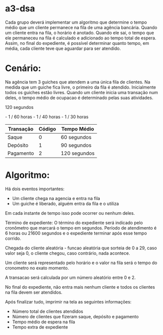 # a3-dsa

Cada grupo deverá implementar um algoritmo que determine o tempo médio que um cliente
permanece na fila de uma agência bancária. Quando um cliente entra na fila, o horário é
anotado. Quando ele sai, o tempo que ele permaneceu na fila é calculado e adicionado ao
tempo total de espera. Assim, no final do expediente, é possível determinar quanto tempo, em
média, cada cliente teve que aguardar para ser atendido.

# Cenário:

Na agência tem 3 guiches que atendem a uma única fila de clientes.
Na medida que um guiche fica livre, o primeiro da fila é atendido.
Inicialmente todos os guiches estão livres.
Quando um cliente inicia uma transação num deles, o tempo médio de ocupacao é determinado pelas suas atividades.

120 segundos

<table>
    <thead>
        <tr>
            <th>Transação</th>
            <th>Código</th>
            <th>Tempo Médio</th>
        </tr>
    </thead>
    <tbody>
        <tr>
            <td>Saque</td>
            <td>0</td>
            <td>60 segundos</td> - 1 / 60 horas
        </tr>
        <tr>
            <td>Depósito</td>
            <td>1</td>
            <td>90 segundos</td> - 1 / 40 horas
        </tr>
        <tr>
            <td>Pagamento</td>
            <td>2</td>
            <td>120 segundos</td> - 1 / 30 horas
        </tr>
    </tbody>
</table>

# Algoritmo:

Há dois eventos importantes:

- Um cliente chega na agencia e entra na fila
- Um guiche é liberado, alguém entra da fila e o utiliza

Em cada instante de tempo isso pode ocorrer ou nenhum deles.

Término de expediente:
O término do expediente será indicado pelo cronômetro que marcará o tempo em segundos.
Período de atendimento é 6 horas ou 21600 segundos e o expediente terminar após esse tempo corrido.

Chegada do cliente aleatória - funcao aleatória que sorteia de 0 a 29, caso valor seja 0, o cliente chegou, caso contrário, nada acontece.

Um cliente será representado pelo horário e o valor na fila será o tempo do cronometro no exato momento.

A transacao será calculada por um número aleatório entre 0 e 2.

No final do expediente, não entra mais nenhum cliente e todos os clientes na fila devem ser atendidos.

Após finalizar tudo, imprimir na tela as seguintes informações:

- Número total de clientes atendidos
- Número de clientes que fizeram saque, depósito e pagamento
- Tempo médio de espera na fila
- Tempo extra de expediente
